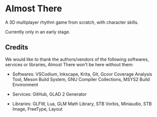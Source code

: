 # Almost There

A 3D multiplayer rhythm game from scratch, with character skills.

Currently only in an early stage.

## Credits

We would like to thank the authors/vendors of the following softwares, services or libraries, Almost There won't be here
without them:

- Softwares: VSCodium, Inkscape, Krita, Git, Gcovr Coverage Analysis Tool, Meson Build System, GNU Compiler Collections,
  MSYS2 Build Environment

- Services: GitHub, GLAD 2 Generator

- Libraries: GLFW, Lua, GLM Math Library, STB Vorbis, Miniaudio, STB Image, FreeType, Layout
